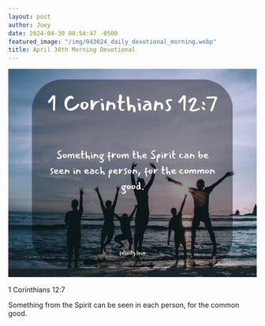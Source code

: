 ```yaml
---
layout: post
author: Joey
date: 2024-04-30 08:54:47 -0500
featured_image: "/img/043024_daily_devotional_morning.webp"
title: April 30th Morning Devotional
---
```


[![April 30th 2024 - Morning Devotional](/img/043024_daily_devotional_morning.webp)](/img/043024_daily_devotional_morning.webp)

1 Corinthians 12:7

Something from the Spirit can be seen in each person, for the common good.
